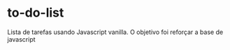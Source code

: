 # to-do-list
Lista de tarefas usando Javascript vanilla. O objetivo foi reforçar a base de javascript
